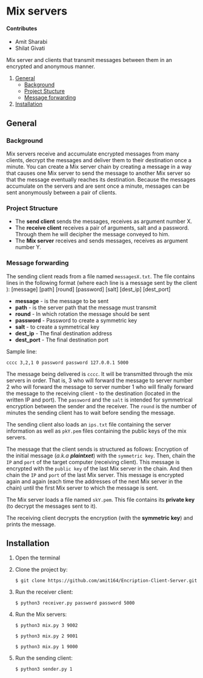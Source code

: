 
# Mix servers

#### Contributes

* Amit Sharabi
* Shilat Givati

Mix server and clients that transmit messages between them in an encrypted and anonymous manner.

1. [General](#General)
    - [Background](#background)
    - [Project Stucture](https://github.com/amit164/Mix-servers/blob/main/README.md#project-description)
    - [Message forwarding](https://github.com/amit164/Mix-servers/blob/main/README.md#message-forwarding)
2. [Installation](#installation)

## General

### Background
Mix servers receive and accumulate encrypted messages from many clients, decrypt the messages and deliver them to their destination once a minute. You can create a Mix server chain by creating a message in a way that causes one Mix server to send the message to another Mix server so that the message eventually reaches its destination. Because the messages accumulate on the servers and are sent once a minute, messages can be sent anonymously between a pair of clients.

### Project Structure


* The **send client** sends the messages, receives as argument number X.
* The **receive client** receives a pair of arguments, salt and a password. Through them he will decipher the message conveyed to him.
* The **Mix server** receives and sends messages, receives as argument number Y.

### Message forwarding
The sending client reads from a file named ```messagesX.txt```. The file contains lines in the following format (where each line is a message sent by the client ):
[message] [path] [round] [password] [salt] [dest_ip] [dest_port]
* **message** - is the message to be sent
* **path** - is the server path that the message must transmit
* **round** - In which rotation the message should be sent
* **password** - Password to create a symmetric key
* **salt** - to create a symmetrical key
* **dest_ip** - The final destination address
* **dest_port** - The final destination port

Sample line:
``` 
cccc 3,2,1 0 password password 127.0.0.1 5000
```
The message being delivered is ```cccc```. It will be transmitted through the mix servers in order. That is, 3 who will forward the message to server number 2 who will forward the message to server number 1 who will finally forward the message to the receiving client - to the destination (located in the written IP and port). The ``password`` and the ``salt`` is intended for symmetrical encryption between the sender and the receiver. The ``round`` is the number of minutes the sending client has to wait before sending the message.

The sending client also loads an ```ips.txt``` file containing the server information as well as ``pkY.pem`` files containing the public keys of the mix servers.

The message that the client sends is structured as follows: Encryption of the initial message (_a.k.a **plaintxet**_) with the ```symmetric key```. Then, chain the ``IP`` and ``port`` of the target computer (receiving client). This message is encrypted with the ``public key`` of the last Mix server in the chain. And then chain the ``IP`` and ``port`` of the last Mix server. This message is encrypted again and again (each time the addresses of the next Mix server in the chain) until the first Mix server to which the message is sent.

The Mix server loads a file named ``skY.pem``. This file contains its **private key** (to decrypt the messages sent to it).

The receiving client decrypts the encryption (with the **symmetric key**) and prints the message.

## Installation

1. Open the terminal
2. Clone the project by:
	```
	$ git clone https://github.com/amit164/Encription-Client-Server.git
	```	
3. Run the receiver client:
	```
	$ python3 receiver.py password password 5000
	 ```
4. Run the Mix servers:
	 ```
	$ python3 mix.py 3 9002
	 ```
	 ```
	$ python3 mix.py 2 9001
	 ```
	 ```
	$ python3 mix.py 1 9000
	 ```

5. Run the sending client:
   	```
	$ python3 sender.py 1
	 ```
